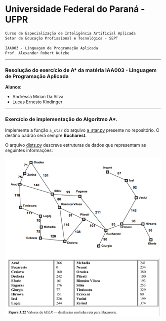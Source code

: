 # Universidade Federal do Paraná - UFPR
```
Curso de Especialização de Inteligência Artificial Aplicada
Setor de Educação Profissional e Tecnológica - SEPT

IAA003 - Linguagem de Programação Aplicada
Prof. Alexander Robert Kutzke
```

---

### Resolução do exercício de A* da matéria IAA003 - Linguagem de Programação Aplicada

**Alunos:**
 - Andressa Mirian Da Silva
 - Lucas Ernesto Kindinger

---
### Exercício de implementação do Algoritmo A*.

Implemente a função `a_star` do arquivo [a_star.py](a_star.py) presente no repositório.
O destino padrão será sempre **Bucharest**.

O arquivo [dists.py](dists.py) descreve estruturas de dados que representam as
seguintes informações:

![mapa](img/map_info.png)
